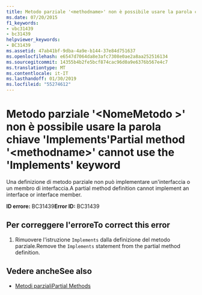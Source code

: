 ```yaml
---
title: Metodo parziale '<methodname>' non è possibile usare la parola chiave 'Implements'
ms.date: 07/20/2015
f1_keywords:
- vbc31439
- bc31439
helpviewer_keywords:
- BC31439
ms.assetid: 47ab41bf-9dba-4a9e-b144-37e84d751637
ms.openlocfilehash: e6547d7064da8e3afc7308e0ae2a8aa252516134
ms.sourcegitcommit: 14355b4b2fe5bcf874cac96d0a9e6376b567e4c7
ms.translationtype: MT
ms.contentlocale: it-IT
ms.lasthandoff: 01/30/2019
ms.locfileid: "55274612"
---
```

# <a name="partial-method-methodname-cannot-use-the-implements-keyword"></a><span data-ttu-id="e8ad0-102">Metodo parziale '\<NomeMetodo >' non è possibile usare la parola chiave 'Implements'</span><span class="sxs-lookup"><span data-stu-id="e8ad0-102">Partial method '\<methodname>' cannot use the 'Implements' keyword</span></span>
<span data-ttu-id="e8ad0-103">Una definizione di metodo parziale non può implementare un'interfaccia o un membro di interfaccia.</span><span class="sxs-lookup"><span data-stu-id="e8ad0-103">A partial method definition cannot implement an interface or interface member.</span></span>  
  
 <span data-ttu-id="e8ad0-104">**ID errore:** BC31439</span><span class="sxs-lookup"><span data-stu-id="e8ad0-104">**Error ID:** BC31439</span></span>  
  
## <a name="to-correct-this-error"></a><span data-ttu-id="e8ad0-105">Per correggere l'errore</span><span class="sxs-lookup"><span data-stu-id="e8ad0-105">To correct this error</span></span>  
  
1.  <span data-ttu-id="e8ad0-106">Rimuovere l'istruzione `Implements` dalla definizione del metodo parziale.</span><span class="sxs-lookup"><span data-stu-id="e8ad0-106">Remove the `Implements` statement from the partial method definition.</span></span>  
  
## <a name="see-also"></a><span data-ttu-id="e8ad0-107">Vedere anche</span><span class="sxs-lookup"><span data-stu-id="e8ad0-107">See also</span></span>
- [<span data-ttu-id="e8ad0-108">Metodi parziali</span><span class="sxs-lookup"><span data-stu-id="e8ad0-108">Partial Methods</span></span>](../../visual-basic/programming-guide/language-features/procedures/partial-methods.md)

